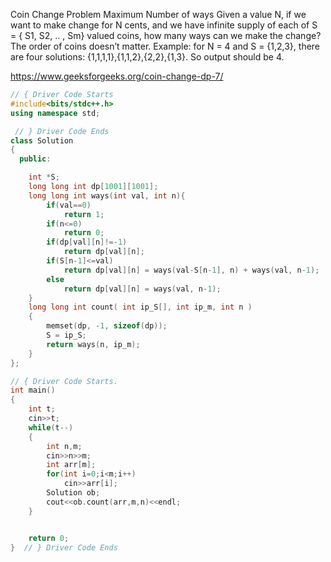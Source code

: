 Coin Change Problem Maximum Number of ways
Given a value N, if we want to make change for N cents, and we have infinite supply of each of S = { S1, S2, .. , Sm} valued coins, how many ways can we make the change? The order of coins doesn’t matter.
Example:
for N = 4 and S = {1,2,3}, there are four solutions: {1,1,1,1},{1,1,2},{2,2},{1,3}. So output should be 4.

https://www.geeksforgeeks.org/coin-change-dp-7/

```cpp
// { Driver Code Starts
#include<bits/stdc++.h>
using namespace std;

 // } Driver Code Ends
class Solution
{
  public:

    int *S;
    long long int dp[1001][1001];
    long long int ways(int val, int n){
        if(val==0)
            return 1;
        if(n<=0)
            return 0;
        if(dp[val][n]!=-1)
            return dp[val][n];
        if(S[n-1]<=val)
            return dp[val][n] = ways(val-S[n-1], n) + ways(val, n-1);
        else
            return dp[val][n] = ways(val, n-1);
    }
    long long int count( int ip_S[], int ip_m, int n )
    {
        memset(dp, -1, sizeof(dp));
        S = ip_S;
        return ways(n, ip_m);
    }
};

// { Driver Code Starts.
int main()
{
    int t;
    cin>>t;
	while(t--)
	{
		int n,m;
		cin>>n>>m;
		int arr[m];
		for(int i=0;i<m;i++)
		    cin>>arr[i];
	    Solution ob;
		cout<<ob.count(arr,m,n)<<endl;
	}


    return 0;
}  // } Driver Code Ends
```
